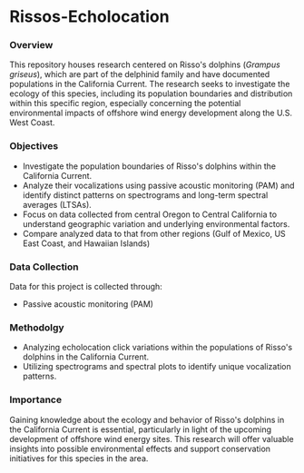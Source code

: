 # Rissos-Echolocation

### **Overview**

This repository houses research centered on Risso's dolphins (*Grampus griseus*), which are part of the delphinid family and have documented populations in the California Current. The research seeks to investigate the ecology of this species, including its population boundaries and distribution within this specific region, especially concerning the potential environmental impacts of offshore wind energy development along the U.S. West Coast.

### **Objectives**
* Investigate the population boundaries of Risso's dolphins within the California Current.
* Analyze their vocalizations using passive acoustic monitoring (PAM) and identify distinct patterns on spectrograms and long-term spectral averages (LTSAs).
* Focus on data collected from central Oregon to Central California to understand geographic variation and underlying environmental factors.
* Compare analyzed data to that from other regions (Gulf of Mexico, US East Coast, and Hawaiian Islands)

### **Data Collection**

Data for this project is collected through:
* Passive acoustic monitoring (PAM)

### **Methodolgy**
* Analyzing echolocation click variations within the populations of Risso's dolphins in the California Current.
* Utilizing spectrograms and spectral plots to identify unique vocalization patterns.

### **Importance**

Gaining knowledge about the ecology and behavior of Risso's dolphins in the California Current is essential, particularly in light of the upcoming development of offshore wind energy sites. This research will offer valuable insights into possible environmental effects and support conservation initiatives for this species in the area.
